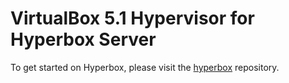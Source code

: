 # VirtualBox 5.1 Hypervisor for Hyperbox Server

To get started on Hyperbox, please visit the [hyperbox](https://github.com/hyperbox/hyperbox "HBox @ GitHub") repository.
